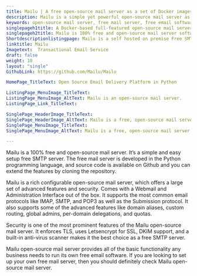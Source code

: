 ```yaml
---
title: Mailu | A free open-source mail server as a set of Docker images
description: Mailu is a simple yet powerful open-source mail server as a set of Docker images. It’s a free email software that is very easy to set up and maintain.
keywords: open-source mail server, free mail server, free email software, mail server software, free SMTP server
singlepageh1title: A Docker-based full-featured open-source mail server
singlepageh2title: Mailu is 100% free and open-source mail server software. It's a full-featured free email software with support to IMAP, IMAP+, SMTP, and Submission Protocols.
Shortdescriptionlistingpage: Mailu is a self hosted on premise Free SMTP Server Software. It support dozens of protocols and authentication methods.
linktitle: Mailu
Imagetext:  Transactional Email Service
draft: false
weight: 10
layout: "single"
GithubLink: https://github.com/Mailu/Mailu

HomePage_TitleText: Open Source Email Delivery Platform in Python

ListingPage_MenuImage_TitleText: 
ListingPage_MenuImage_AltText: Mailu is an open-source mail server.
ListingPage_Link_TitleText: 

SinglePage_HeaderImage_TitleText: 
SinglePage_HeaderImage_AltText: Mailu is a free, open-source mail server.
SinglePage_MenuImage_TitleText: 
SinglePage_MenuImage_AltText: Mailu is a free, open-source mail server.

---
```


Mailu is a 100% free and open-source mail server. It’s a simple and easy setup free SMTP server. The free mail server is developed in the Python programming language, and source code is available on Github and you can extend the features by cloning the repository.

Mailu is a rich configurable open-source mail server, which offers a large set of advanced features and security. Comes with a Webmail and Administration Interface out of the box. It supports the most common email protocols like IMAP, SMTP, and POP3 as well as the Submission protocol. It also supports some of the advanced features like domain aliases, custom routing, global admins, per-domain delegations, and quotas.

Security is one of the most prominent features of the Mailu open-source mail server. It enforces TLS,  uses Letsencrypt for SSL, DKIM support, and a built-in anti-virus scanner makes it the best choice as a free SMTP server.

Mailu open-source mail server provides all of the basic functionality any business needs to run its own free email software. If you are looking to set up your own free mail server, then you should definitely check Mailu open-source mail server.
